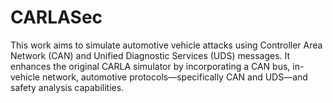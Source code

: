 # CARLASec
This work aims to simulate automotive vehicle attacks using Controller Area Network (CAN) and Unified Diagnostic Services (UDS) messages. 
It enhances the original CARLA simulator by incorporating a CAN bus, in-vehicle network, automotive protocols—specifically CAN and UDS—and safety analysis capabilities.
